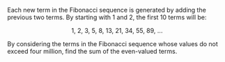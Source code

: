 <p>Each new term in the Fibonacci sequence is generated by adding the previous two terms. By starting with 1 and 2, the first 10 terms will be:</p>
<p align="center">1, 2, 3, 5, 8, 13, 21, 34, 55, 89, ...</p>
<p>By considering the terms in the Fibonacci sequence whose values do not exceed four million, find the sum of the even-valued terms.</p>
